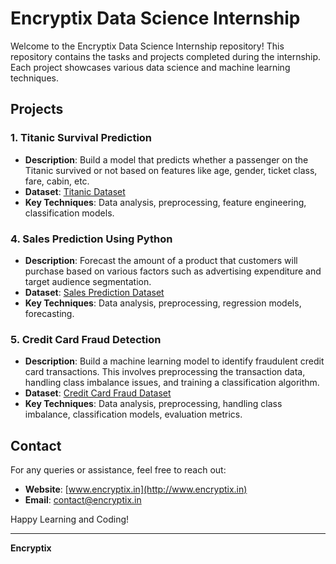 # Encryptix Data Science Internship

Welcome to the Encryptix Data Science Internship repository! This repository contains the tasks and projects completed during the internship. Each project showcases various data science and machine learning techniques.

## Projects

### 1. Titanic Survival Prediction

- **Description**: Build a model that predicts whether a passenger on the Titanic survived or not based on features like age, gender, ticket class, fare, cabin, etc.
- **Dataset**: [Titanic Dataset](https://www.kaggle.com/datasets/yasserh/titanic-dataset)
- **Key Techniques**: Data analysis, preprocessing, feature engineering, classification models.

### 4. Sales Prediction Using Python

- **Description**: Forecast the amount of a product that customers will purchase based on various factors such as advertising expenditure and target audience segmentation.
- **Dataset**: [Sales Prediction Dataset](https://www.kaggle.com/code/ashydv/sales-prediction-simple-linear-regression/input)
- **Key Techniques**: Data analysis, preprocessing, regression models, forecasting.

### 5. Credit Card Fraud Detection

- **Description**: Build a machine learning model to identify fraudulent credit card transactions. This involves preprocessing the transaction data, handling class imbalance issues, and training a classification algorithm.
- **Dataset**: [Credit Card Fraud Dataset](https://www.kaggle.com/datasets/mlg-ulb/creditcardfraud)
- **Key Techniques**: Data analysis, preprocessing, handling class imbalance, classification models, evaluation metrics.

## Contact

For any queries or assistance, feel free to reach out:

- **Website**: [www.encryptix.in](http://www.encryptix.in)
- **Email**: [contact@encryptix.in](mailto:contact@encryptix.in)

Happy Learning and Coding!

---

**Encryptix**
